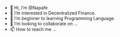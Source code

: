 - 👋 Hi, I’m @Napafe
- 👀 I’m interested in Decentralized Finance.
- 🌱 I’m beginner to learning Programming Language.
- 💞️ I’m looking to collaborate on ...
- 📫 How to reach me ...

<!---
Napafe/Napafe is a ✨ special ✨ repository because its `README.md` (this file) appears on your GitHub profile.
You can click the Preview link to take a look at your changes.
--->
